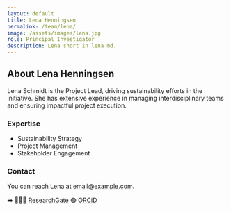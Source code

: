 ```yaml
---
layout: default
title: Lena Henningsen
permalink: /team/lena/
image: /assets/images/lena.jpg
role: Principal Investigator
description: Lena short in lena md.
---
```


## About Lena Henningsen

Lena Schmidt is the Project Lead, driving sustainability efforts in the initiative. She has extensive experience in managing interdisciplinary teams and ensuring impactful project execution.

### Expertise
- Sustainability Strategy
- Project Management
- Stakeholder Engagement

### Contact
You can reach Lena at [email@example.com](mailto:email@example.com).

➡️ 👨🏻‍💻 [ResearchGate](https://www.researchgate.net/profile/Lena-Henningsen) 🟢 [ORCiD](https://orcid.org/0000-0001-7583-0920)
